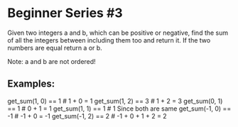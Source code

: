 # Beginner Series #3

Given two integers a and b, which can be positive or negative, find the sum of all the integers between including them too and return it. If the two numbers are equal return a or b.

Note: a and b are not ordered!

## Examples:

get_sum(1, 0) == 1   # 1 + 0 = 1
get_sum(1, 2) == 3   # 1 + 2 = 3
get_sum(0, 1) == 1   # 0 + 1 = 1
get_sum(1, 1) == 1   # 1 Since both are same
get_sum(-1, 0) == -1 # -1 + 0 = -1
get_sum(-1, 2) == 2  # -1 + 0 + 1 + 2 = 2
